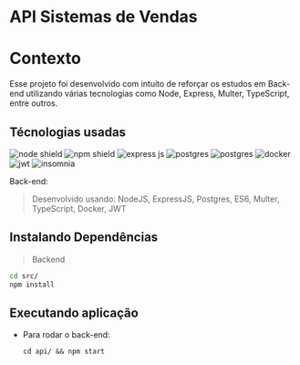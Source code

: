 # API Sistemas de Vendas

# Contexto
Esse projeto foi desenvolvido com intuito de reforçar os estudos em Back-end utilizando várias tecnologias como Node, Express, Multer, TypeScript, entre outros.

## Técnologias usadas

<span>
<img src="https://img.shields.io/badge/Node.js-339933?style=for-the-badge&logo=nodedotjs&logoColor=white" alt="node shield">
</span>
<span>
<img src="https://img.shields.io/badge/npm-CB3837?style=for-the-badge&logo=npm&logoColor=white" alt="npm shield">
</span>
<span>
<img src="https://img.shields.io/badge/Express.js-000000?style=for-the-badge&logo=express&logoColor=white" alt="express js">
</span>
<span>
<img src="https://img.shields.io/badge/PostgreSQL-316192?style=for-the-badge&logo=postgresql&logoColor=white" alt="postgres">
</span>
<span>
<img src="https://img.shields.io/badge/PostgreSQL-316192?style=for-the-badge&logo=postgresql&logoColor=white" alt="postgres">
</span>
<img src="https://img.shields.io/badge/Docker-2CA5E0?style=for-the-badge&logo=docker&logoColor=white" alt="docker">
</span>
<img src="https://img.shields.io/badge/JWT-000000?style=for-the-badge&logo=JSON%20web%20tokens&logoColor=white" alt="jwt">
</span>
</span>
<img src="https://img.shields.io/badge/Insomnia-5849be?style=for-the-badge&logo=Insomnia&logoColor=white" alt="insomnia">
</span>

Back-end:
> Desenvolvido usando: NodeJS, ExpressJS, Postgres, ES6, Multer, TypeScript, Docker, JWT

## Instalando Dependências

> Backend
```bash
cd src/
npm install
```

## Executando aplicação

* Para rodar o back-end:

  ```
  cd api/ && npm start
  ```
